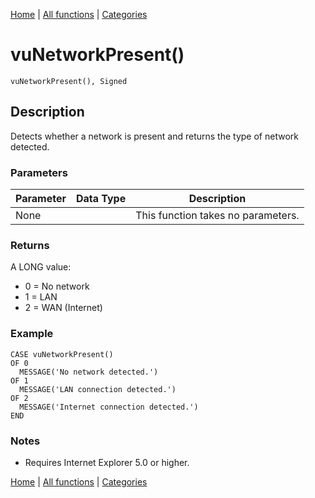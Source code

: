 [Home](../index.md) | [All functions](index.md) | [Categories](../categories/index.md)

# vuNetworkPresent()

```Prototype
vuNetworkPresent(), Signed
```


## Description
Detects whether a network is present and returns the type of network detected.

### Parameters

| Parameter | Data Type | Description |
|-----------|-----------|-------------|
| None      |          | This function takes no parameters. |

### Returns
A LONG value:  
- 0 = No network  
- 1 = LAN  
- 2 = WAN (Internet)  

### Example

```Clarion
CASE vuNetworkPresent()
OF 0
  MESSAGE('No network detected.')
OF 1
  MESSAGE('LAN connection detected.')
OF 2
  MESSAGE('Internet connection detected.')
END
```

### Notes
- Requires Internet Explorer 5.0 or higher.

[Home](../index.md) | [All functions](index.md) | [Categories](../categories/index.md)
